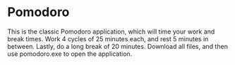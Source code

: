 # Pomodoro
This is the classic Pomodoro application, which will time your work and break times.
Work 4 cycles of 25 minutes each, and rest 5 minutes in between. Lastly, do a long break of 20 minutes.
Download all files, and then use pomodoro.exe to open the application.
